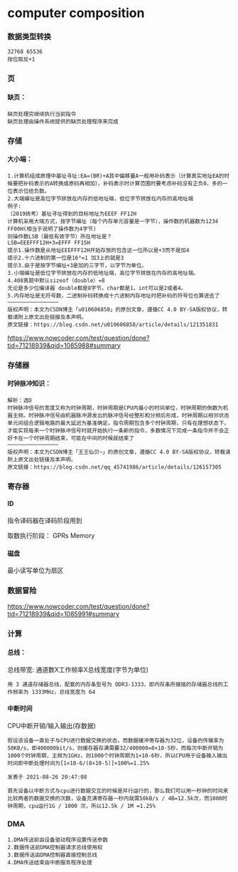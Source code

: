 #  computer composition

### 数据类型转换

```
32768 65536
按位取反+1
```

### 页

#### 缺页：

```
缺页处理完继续执行当前指令
缺页处理由操作系统提供的缺页处理程序来完成
```



### 存储

#### 大小端：

```
1.计算机组成原理中基址寻址:EA=(BR)+A其中偏移量A一般用补码表示（计算真实地址EA的时候要把补码表示的A转换成原码再相加），补码表示时计算范围时要考虑补码没有正负0，多的一位表示位给负数。
2.大端编址是高位字节排放在内存的低地址端，低位字节排放在内存的高地址端
例子:
（2019统考）基址寻址得到的目标地址为EEEF FF12H
计算机采用大端方式，按字节编址（每个内存单元容量是一字节），操作数的机器数为1234 FF00H(相当于说明了操作数为4字节)
则操作数LSB（最低有效字节）所在地址是？
LSB=EEEFFF12H+3=EFFF FF15H
提示1.操作数是从地址EEEFFF12H开始存放的包含这一位所以是+3而不是加4
提示2.十六进制的第一位是16⁰=1 加3上的就是3
提示3.由于是按字节编址+3是加的三字节，以字节为单位。
3.小端编址是低位字节排放在内存的低地址端，高位字节排放在内存的高地址端。
4.408真题中默认sizeof（double）=8
无论是多少位编译器 double都是8字节。char都是1，int可以是2或者4。
5.内存地址是无符号数，二进制补码转换成十六进制内存地址时把补码的符号位也算进去了
————————————————
版权声明：本文为CSDN博主「u010606858」的原创文章，遵循CC 4.0 BY-SA版权协议，转载请附上原文出处链接及本声明。
原文链接：https://blog.csdn.net/u010606858/article/details/121351831
```

https://www.nowcoder.com/test/question/done?tid=71218939&qid=1085988#summary

### 存储器

#### 时钟脉冲知识：

```
解析：选D
时钟脉冲信号的宽度又称为时钟周期，时钟周期是CPU内最小的时间单位，时钟周期的倒数为机器主频。时钟脉冲信号由机器脉冲源发出的脉冲信号经整形和分频后形成，时钟周期以相邻状态单元间组合逻辑电路的最大延迟为基准确定。指令周期包含多个时钟周期，只有在理想状态下，才能实现每来一个时钟脉冲信号时就开始执行一条新的指令，多数情况下完成一条指令并不会正好卡在一个时钟周期结束，可能在中间的时候就结束了
————————————————
版权声明：本文为CSDN博主「王王仙贝~」的原创文章，遵循CC 4.0 BY-SA版权协议，转载请附上原文出处链接及本声明。
原文链接：https://blog.csdn.net/qq_45741986/article/details/126157305
```

### 寄存器

#### ID

指令译码器在译码阶段用到

取数执行阶段： GPRs Memory 

#### 磁盘

最小读写单位为扇区

### 数据冒险

https://www.nowcoder.com/test/question/done?tid=71218939&qid=1085991#summary

### 计算

#### 总线：

总线带宽: 通道数X工作频率X总线宽度(字节为单位)

```
用 3 通道存储器总线，配套的内存条型号为 DDR3-1333，即内存条所接插的存储器总线的工作频率为 1333MHz，总线宽度为 64
```

#### 中断时间

CPU中断开销/输入输出(存数据) 

```
假设该设备一直处于与CPU进行数据交换的状态，而数据缓冲寄存器为32位，设备的传输率为50KB/s，即400000bit/s，则缓存器存满需要32/400000=8×10-5秒，而每次中断开销为1000个时钟周期，主频为1GHz，则1000个时钟周期为1×10-6秒，所以CPU用于设备输入输出时间即中断处理时间为[1×10-6/(8×10-5)]×100%=1.25%

发表于 2021-08-26 20:47:08

首先设备以中断方式与cpu进行数据交互的时候是并行运行的，那么我们可以用一秒钟的时间来比较两者的数据交换的次数，设备充满寄存器一秒内就需50kB/s / 4B=12.5k次，而1000时钟周期，cpu运行1G / 1000 次，所以12.5k / 1M =1.25%
```

### DMA

```
1.DMA传送前由设备驱动程序设置传送参数
2.数据传送前DMA控制器请求总线使用权
3.数据传送由DMA控制器直接控制总线
4.DMA传送结束由中断服务程序处理
```

